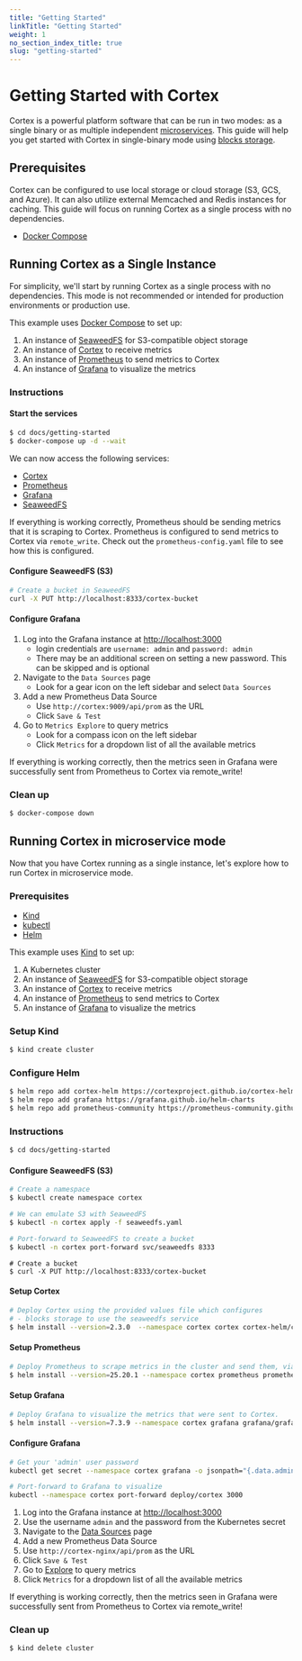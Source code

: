 ```yaml
---
title: "Getting Started"
linkTitle: "Getting Started"
weight: 1
no_section_index_title: true
slug: "getting-started"
---
```


# Getting Started with Cortex

Cortex is a powerful platform software that can be run in two modes: as a single binary or as multiple
independent [microservices](../architecture.md).
This guide will help you get started with Cortex in single-binary mode using
[blocks storage](../blocks-storage/_index.md).

## Prerequisites

Cortex can be configured to use local storage or cloud storage (S3, GCS, and Azure). It can also utilize external
Memcached and Redis instances for caching. This guide will focus on running Cortex as a single process with no
dependencies.

* [Docker Compose](https://docs.docker.com/compose/install/)

## Running Cortex as a Single Instance

For simplicity, we'll start by running Cortex as a single process with no dependencies. This mode is not recommended or
intended for production environments or production use.

This example uses [Docker Compose](https://docs.docker.com/compose/) to set up:

1. An instance of [SeaweedFS](https://github.com/seaweedfs/seaweedfs/) for S3-compatible object storage
1. An instance of [Cortex](https://cortexmetrics.io/) to receive metrics
1. An instance of [Prometheus](https://prometheus.io/) to send metrics to Cortex
1. An instance of [Grafana](https://grafana.com/) to visualize the metrics

### Instructions

#### Start the services

```sh
$ cd docs/getting-started
$ docker-compose up -d --wait
```

We can now access the following services:

* [Cortex](http://localhost:9009)
* [Prometheus](http://localhost:9090)
* [Grafana](http://localhost:3000)
* [SeaweedFS](http://localhost:8333)

If everything is working correctly, Prometheus should be sending metrics that it is scraping to Cortex. Prometheus is
configured to send metrics to Cortex via `remote_write`. Check out the `prometheus-config.yaml` file to see
how this is configured.

#### Configure SeaweedFS (S3)

```sh
# Create a bucket in SeaweedFS
curl -X PUT http://localhost:8333/cortex-bucket
```

#### Configure Grafana

1. Log into the Grafana instance at [http://localhost:3000](http://localhost:3000)
    * login credentials are `username: admin` and `password: admin`
    * There may be an additional screen on setting a new password. This can be skipped and is optional
1. Navigate to the `Data Sources` page
    * Look for a gear icon on the left sidebar and select `Data Sources`
1. Add a new Prometheus Data Source
    * Use `http://cortex:9009/api/prom` as the URL
    * Click `Save & Test`
1. Go to `Metrics Explore` to query metrics
    * Look for a compass icon on the left sidebar
    * Click `Metrics` for a dropdown list of all the available metrics

If everything is working correctly, then the metrics seen in Grafana were successfully sent from Prometheus to Cortex
via remote_write!

### Clean up

```sh
$ docker-compose down
```

## Running Cortex in microservice mode

Now that you have Cortex running as a single instance, let's explore how to run Cortex in microservice mode.

### Prerequisites

* [Kind](https://kind.sigs.k8s.io)
* [kubectl](https://kubernetes.io/docs/tasks/tools/install-kubectl/)
* [Helm](https://helm.sh/docs/intro/install/)

This example uses [Kind](https://kind.sigs.k8s.io) to set up:

1. A Kubernetes cluster
1. An instance of [SeaweedFS](https://github.com/seaweedfs/seaweedfs/) for S3-compatible object storage
1. An instance of [Cortex](https://cortexmetrics.io/) to receive metrics
1. An instance of [Prometheus](https://prometheus.io/) to send metrics to Cortex
1. An instance of [Grafana](https://grafana.com/) to visualize the metrics

### Setup Kind

```sh
$ kind create cluster
```

### Configure Helm

```sh
$ helm repo add cortex-helm https://cortexproject.github.io/cortex-helm-chart
$ helm repo add grafana https://grafana.github.io/helm-charts
$ helm repo add prometheus-community https://prometheus-community.github.io/helm-charts
```

### Instructions

```sh
$ cd docs/getting-started
```

#### Configure SeaweedFS (S3)

```sh
# Create a namespace
$ kubectl create namespace cortex
```

```sh
# We can emulate S3 with SeaweedFS
$ kubectl -n cortex apply -f seaweedfs.yaml
```

```sh
# Port-forward to SeaweedFS to create a bucket
$ kubectl -n cortex port-forward svc/seaweedfs 8333
```

```shell
# Create a bucket
$ curl -X PUT http://localhost:8333/cortex-bucket
```

#### Setup Cortex

```sh
# Deploy Cortex using the provided values file which configures
# - blocks storage to use the seaweedfs service
$ helm install --version=2.3.0  --namespace cortex cortex cortex-helm/cortex -f cortex-values.yaml
```

#### Setup Prometheus

```sh
# Deploy Prometheus to scrape metrics in the cluster and send them, via remote_write, to Cortex.
$ helm install --version=25.20.1 --namespace cortex prometheus prometheus-community/prometheus -f prometheus-values.yaml
```

#### Setup Grafana

```sh
# Deploy Grafana to visualize the metrics that were sent to Cortex.
$ helm install --version=7.3.9 --namespace cortex grafana grafana/grafana
```

#### Configure Grafana

```sh
# Get your 'admin' user password
kubectl get secret --namespace cortex grafana -o jsonpath="{.data.admin-password}" | base64 --decode ; echo
```

```sh
# Port-forward to Grafana to visualize
kubectl --namespace cortex port-forward deploy/cortex 3000
```

1. Log into the Grafana instance at [http://localhost:3000](http://localhost:3000)
1. Use the username `admin` and the password from the Kubernetes secret
1. Navigate to the [Data Sources](http://localhost:3000/connections/datasources) page
1. Add a new Prometheus Data Source
1. Use `http://cortex-nginx/api/prom` as the URL
1. Click `Save & Test`
1. Go to [Explore](http://localhost:3000/explore) to query metrics
1. Click `Metrics` for a dropdown list of all the available metrics

If everything is working correctly, then the metrics seen in Grafana were successfully sent from Prometheus to Cortex
via remote_write!

### Clean up

```sh
$ kind delete cluster
```
